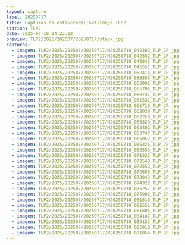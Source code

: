 ```yaml
---
layout: capture
label: 20250717
title: Capturas da esta&ccedil;&atilde;o TLP2
station: TLP2
date: 2025-07-18 04:23:02
preview: TLP2/2025/202507/20250717/stack.jpg
capturas:
  - imagem: TLP2/2025/202507/20250717/M20250718_042302_TLP_2P.jpg
  - imagem: TLP2/2025/202507/20250717/M20250718_042552_TLP_2P.jpg
  - imagem: TLP2/2025/202507/20250717/M20250718_042845_TLP_2P.jpg
  - imagem: TLP2/2025/202507/20250717/M20250718_045551_TLP_2P.jpg
  - imagem: TLP2/2025/202507/20250717/M20250718_052414_TLP_2P.jpg
  - imagem: TLP2/2025/202507/20250717/M20250718_053355_TLP_2P.jpg
  - imagem: TLP2/2025/202507/20250717/M20250718_053901_TLP_2P.jpg
  - imagem: TLP2/2025/202507/20250717/M20250718_055705_TLP_2P.jpg
  - imagem: TLP2/2025/202507/20250717/M20250718_060731_TLP_2P.jpg
  - imagem: TLP2/2025/202507/20250717/M20250718_061531_TLP_2P.jpg
  - imagem: TLP2/2025/202507/20250717/M20250718_061716_TLP_2P.jpg
  - imagem: TLP2/2025/202507/20250717/M20250718_062038_TLP_2P.jpg
  - imagem: TLP2/2025/202507/20250717/M20250718_062258_TLP_2P.jpg
  - imagem: TLP2/2025/202507/20250717/M20250718_063328_TLP_2P.jpg
  - imagem: TLP2/2025/202507/20250717/M20250718_063402_TLP_2P.jpg
  - imagem: TLP2/2025/202507/20250717/M20250718_063747_TLP_2P.jpg
  - imagem: TLP2/2025/202507/20250717/M20250718_065052_TLP_2P.jpg
  - imagem: TLP2/2025/202507/20250717/M20250718_065326_TLP_2P.jpg
  - imagem: TLP2/2025/202507/20250717/M20250718_065553_TLP_2P.jpg
  - imagem: TLP2/2025/202507/20250717/M20250718_071325_TLP_2P.jpg
  - imagem: TLP2/2025/202507/20250717/M20250718_072540_TLP_2P.jpg
  - imagem: TLP2/2025/202507/20250717/M20250718_072552_TLP_2P.jpg
  - imagem: TLP2/2025/202507/20250717/M20250718_072656_TLP_2P.jpg
  - imagem: TLP2/2025/202507/20250717/M20250718_073043_TLP_2P.jpg
  - imagem: TLP2/2025/202507/20250717/M20250718_074322_TLP_2P.jpg
  - imagem: TLP2/2025/202507/20250717/M20250718_075257_TLP_2P.jpg
  - imagem: TLP2/2025/202507/20250717/M20250718_075902_TLP_2P.jpg
  - imagem: TLP2/2025/202507/20250717/M20250718_081516_TLP_2P.jpg
  - imagem: TLP2/2025/202507/20250717/M20250718_081551_TLP_2P.jpg
  - imagem: TLP2/2025/202507/20250717/M20250718_081805_TLP_2P.jpg
  - imagem: TLP2/2025/202507/20250717/M20250718_084107_TLP_2P.jpg
  - imagem: TLP2/2025/202507/20250717/M20250718_085152_TLP_2P.jpg
  - imagem: TLP2/2025/202507/20250717/M20250718_085918_TLP_2P.jpg
  - imagem: TLP2/2025/202507/20250717/M20250718_091054_TLP_2P.jpg
---
```


